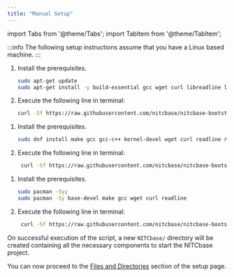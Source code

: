 ```yaml
---
title: "Manual Setup"
---
```


import Tabs from '@theme/Tabs';
import TabItem from '@theme/TabItem';

:::info
The following setup instructions assume that you have a Linux based machine.
:::

<Tabs>
<TabItem value="ubuntu" label="Ubuntu / Debian" default>

1. Install the prerequisites.
   ```bash
   sudo apt-get update
   sudo apt-get install -y build-essential gcc wget curl libreadline libreadline-dev
   ```
2. Execute the following line in terminal:

   ```bash
   curl -Sf https://raw.githubusercontent.com/nitcbase/nitcbase-bootstrap/main/setup.sh | sh
   ```

</TabItem>
<TabItem value="fedora" label="Fedora / Red Hat">

1. Install the prerequisites.
   ```bash
   sudo dnf install make gcc gcc-c++ kernel-devel wget curl readline readline-devel
   ```
2. Execute the following line in terminal:

   ```bash
    curl -Sf https://raw.githubusercontent.com/nitcbase/nitcbase-bootstrap/main/setup.sh | sh
   ```

</TabItem>
<TabItem value="arch" label="Arch Linux">

1. Install the prerequisites.
   ```bash
   sudo pacman -Syy
   sudo pacman -Sy base-devel make gcc wget curl readline
   ```
2. Execute the following line in terminal:

   ```bash
    curl -Sf https://raw.githubusercontent.com/nitcbase/nitcbase-bootstrap/main/setup.sh | sh
   ```

</TabItem>
</Tabs>

On successful execution of the script, a new `NITCbase/` directory will be created containing all the necessary components to start the NITCbase project.

You can now proceed to the [Files and Directories](./Installation%20Guidelines.md#files-and-directories) section of the setup page.
